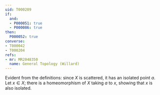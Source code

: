 ```yaml
---
uid: T000209
if:
  and:
  - P000051: true
  - P000086: true
then:
  P000052: true
converse:
- T000042
- T000204
refs:
- mr: MR2048350
  name: General Topology (Willard)
---
```


Evident from the definitions:
since $X$ is scattered, it has an isolated point $a$. Let $x\in X$; there
is a homeomorphism of $X$ taking $a$ to $x$, showing that $x$ is also isolated.
